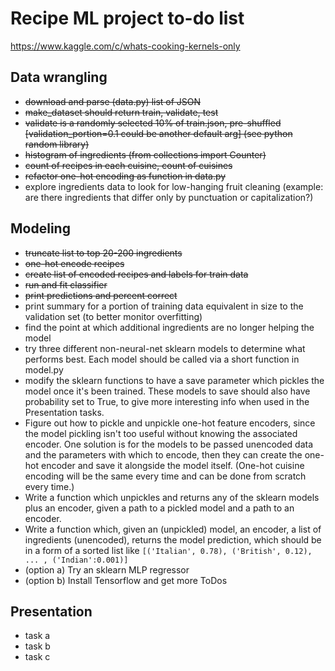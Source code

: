 # Recipe ML project to-do list

https://www.kaggle.com/c/whats-cooking-kernels-only

## Data wrangling
- ~~download and parse (data.py) list of JSON~~
- ~~make_dataset should return train, validate, test~~
- ~~validate is a randomly selected 10% of train.json, pre-shuffled [validation_portion=0.1 could be another default arg] (see python random library)~~
- ~~histogram of ingredients (from collections import Counter)~~
- ~~count of recipes in each cuisine, count of cuisines~~
- ~~refactor one-hot encoding as function in data.py~~
- explore ingredients data to look for low-hanging fruit cleaning (example: are there ingredients that differ only by punctuation or capitalization?)

## Modeling
- ~~truncate list to top 20-200 ingredients~~
- ~~one-hot encode recipes~~
- ~~create list of encoded recipes and labels for train data~~
- ~~run and fit classifier~~
- ~~print predictions and percent correct~~
- print summary for a portion of training data equivalent in size to the validation set (to better monitor overfitting)
- find the point at which additional ingredients are no longer helping the model
- try three different non-neural-net sklearn models to determine what performs best. Each model should be called via a short function in model.py
- modify the sklearn functions to have a save parameter which pickles the model once it's been trained. These models to save should also have probability set to True, to give more interesting info when used in the Presentation tasks.
- Figure out how to pickle and unpickle one-hot feature encoders, since the model pickling isn't too useful without knowing the associated encoder. One solution is for the models to be passed unencoded data and the parameters with which to encode, then they can create the one-hot encoder and save it alongside the model itself. (One-hot cuisine encoding will be the same every time and can be done from scratch every time.)
- Write a function which unpickles and returns any of the sklearn models plus an encoder, given a path to a pickled model and a path to an encoder.
- Write a function which, given an (unpickled) model, an encoder, a list of ingredients (unencoded), returns the model prediction, which should be in a form of a sorted list like `[('Italian', 0.78), ('British', 0.12), ... , ('Indian':0.001)]`
- (option a) Try an sklearn MLP regressor
- (option b) Install Tensorflow and get more ToDos

## Presentation
- task a
- task b
- task c
